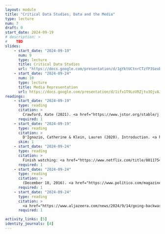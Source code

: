 ```yaml
---
layout: module
title: "Critical Data Studies, Data and the Media"
type: lecture
num: 7
draft: 0
start_date: 2024-09-19
# description: >
#    TBD
slides: 
    - start_date: "2024-09-19"
      num: 9
      type: lecture
      title: Critical Data Studies
      url: "https://docs.google.com/presentation/d/1gYktUCtnrCTzfP3SexBa1lkSpPyzj67_/edit?usp=sharing&ouid=113376576186080604800&rtpof=true&sd=true"
    - start_date: "2024-09-24"
      num: 10
      type: lecture
      title: Media Representation
      url: https://docs.google.com/presentation/d/1ifx1T9LoVRZjtv3OjvAJrr5hngCpCt8r/edit#slide=id.g304684a78e6_0_184
readings: 
    - start_date: "2024-09-19"
      type: reading
      citation: >
        Crawford, Kate (2021). <a href="https://www.jstor.org/stable/j.ctv1ghv45t.6" target="_blank">Chapter 3. Data</a>. Atlas of AI.
      required: 1
    - start_date: "2024-09-19"
      type: reading
      citation: >
        D'Ignazio, Catherine & Klein, Lauren (2020). Introduction. <a href="https://data-feminism.mitpress.mit.edu/" target="_blank">Why Data Science Needs Feminism</a>. Data Feminism.  Read the introduction, but please also skim the chapter titles to get a sense of the book.
      skim: 1
    - start_date: "2024-09-24"
      type: reading
      citation: >
        Finish watching: <a href="https://www.netflix.com/title/80117542" target="_blank">The Great Hack</a>
      required: 1
    - start_date: "2024-09-24"
      type: reading
      citation: >
        (December 18, 2016). <a href="https://www.politico.com/magazine/story/2016/12/fake-news-history-long-violent-214535" target="_blank">The Long and Brutal History of Fake News</a>. Politico.
      required: 1
    - start_date: "2024-09-24"
      type: reading
      citation: >
        <a href="https://www.aljazeera.com/news/2024/9/14/going-backward-how-demonising-migrants-remains-fertile-ground-in-us" target="_blank">‘Going backward’: How demonising migrants remains fertile ground in US</a>. Al Jazeera (Sept. 14, 2024) 
      required: 1

activity_links: [5]
identity_journals: [4]
---
```


